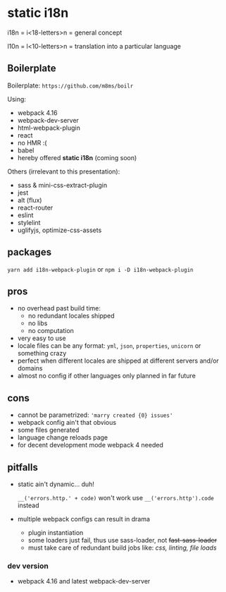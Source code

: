 # static i18n

i18n = i<18-letters>n = general concept

l10n = l<10-letters>n = translation into a particular language

## Boilerplate

Boilerplate: `https://github.com/m8ms/boilr`

Using:

* webpack 4.16
* webpack-dev-server
* html-webpack-plugin
* react
* no HMR :(
* babel
* hereby offered **static i18n** (coming soon)

Others (irrelevant to this presentation):

* sass & mini-css-extract-plugin
* jest
* alt (flux)
* react-router
* eslint
* stylelint
* uglifyjs, optimize-css-assets

## packages

`yarn add i18n-webpack-plugin`
or
`npm i -D i18n-webpack-plugin`

## pros
* no overhead past build time:
    * no redundant locales shipped
    * no libs
    * no computation
* very easy to use
* locale files can be any format: `yml`, `json`, `properties`, `unicorn` or something crazy
* perfect when different locales are shipped at different servers and/or domains
* almost no config if other languages only planned in far future

## cons
* cannot be parametrized: `'marry created {0} issues'`
* webpack config ain't that obvious
* some files generated
* language change reloads page
* for decent development mode webpack 4 needed

## pitfalls

* static ain't dynamic... duh!

  `__('errors.http.' + code)` won't work
  use `__('errors.http').code` instead
* multiple webpack configs can result in drama
    * plugin instantiation
    * some loaders just fail, thus use sass-loader, not ~~fast-sass-loader~~
    * must take care of redundant build jobs like: _css, linting, file loads_

### dev version
* webpack 4.16 and latest webpack-dev-server
